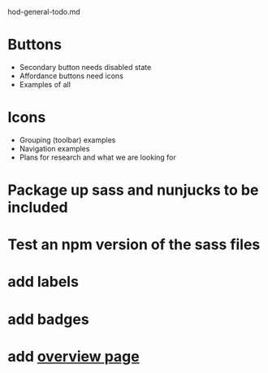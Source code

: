 hod-general-todo.md

# Buttons
* Secondary button needs disabled state
* Affordance buttons need icons
* Examples of all

# Icons
* Grouping (toolbar) examples
* Navigation examples
* Plans for research and what we are looking for

# Package up sass and nunjucks to be included

# Test an npm version of the sass files

# add labels

# add badges

# add [overview page](https://design.atlassian.com/)